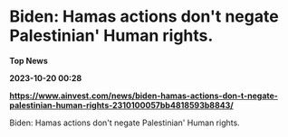 # Biden: Hamas actions don't negate Palestinian' Human rights.
**Top News**

**2023-10-20 00:28**

**https://www.ainvest.com/news/biden-hamas-actions-don-t-negate-palestinian-human-rights-2310100057bb4818593b8843/**

Biden: Hamas actions don't negate Palestinian' Human rights.